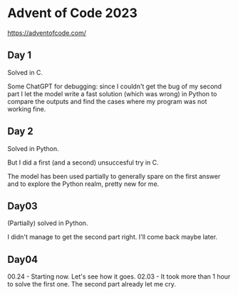 # Advent of Code 2023

https://adventofcode.com/

## Day 1

Solved in C.

Some ChatGPT for debugging: since I couldn't get the bug of my second part I let the model write a fast solution (which was wrong) in Python to compare the outputs and find the cases where my program was not working fine.

## Day 2

Solved in Python.

But I did a first (and a second) unsuccesful try in C.

The model has been used partially to generally spare on the first answer and to explore the Python realm, pretty new for me. 

## Day03

(Partially) solved in Python. 

I didn't manage to get the second part right. I'll come back maybe later.

## Day04

00.24 - Starting now. Let's see how it goes.
02.03 - It took more than 1 hour to solve the first one. The second part already let me cry. 